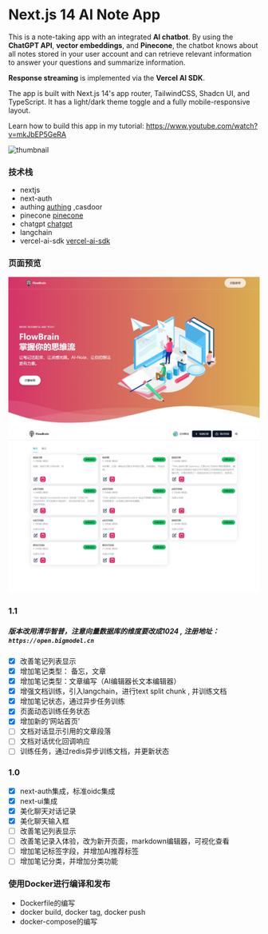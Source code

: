 # Next.js 14 AI Note App

This is a note-taking app with an integrated **AI chatbot**. By using the **ChatGPT API**, **vector embeddings**, and **Pinecone**, the chatbot knows about all notes stored in your user account and can retrieve relevant information to answer your questions and summarize information.

**Response streaming** is implemented via the **Vercel AI SDK**.

The app is built with Next.js 14's app router, TailwindCSS, Shadcn UI, and TypeScript. It has a light/dark theme toggle and a fully mobile-responsive layout.

Learn how to build this app in my tutorial: https://www.youtube.com/watch?v=mkJbEP5GeRA

![thumbnail](https://github.com/codinginflow/nextjs-ai-note-app/assets/52977034/cefc69f2-a486-4072-bf69-d0738f7336af)

### 技术栈

- nextjs
- next-auth
- authing [authing](https://www.authing.cn/) ,casdoor
- pinecone [pinecone](https://www.pinecone.io/)
- chatgpt [chatgpt](https://www.chatgpt.ai/)
- langchain
- vercel-ai-sdk [vercel-ai-sdk](https://vercel.com/docs/vercel-ai/overview)

### 页面预览

![alt text](doc/website.png)
![alt text](doc/notes.png)

### 1.1

##### 版本改用清华智普，注意向量数据库的维度要改成1024 , 注册地址：` https://open.bigmodel.cn`

- [x] 改善笔记列表显示
- [x] 增加笔记类型： 备忘，文章
- [x] 增加笔记类型：文章编写（AI编辑器长文本编辑器）
- [x] 增强文档训练，引入langchain，进行text split chunk , 并训练文档
- [x] 增加笔记状态，通过异步任务训练
- [x] 页面动态训练任务状态
- [x] 增加新的‘网站首页’
- [ ] 文档对话显示引用的文章段落
- [ ] 文档对话优化回调响应
- [ ] 训练任务，通过redis异步训练文档，并更新状态

### 1.0

- [x] next-auth集成，标准oidc集成
- [x] next-ui集成
- [x] 美化聊天对话记录
- [x] 美化聊天输入框
- [ ] 改善笔记列表显示
- [ ] 改善笔记录入体验，改为新开页面，markdown编辑器，可视化查看
- [ ] 增加笔记标签字段，并增加AI推荐标签
- [ ] 增加笔记分类，并增加分类功能

### 使用Docker进行编译和发布

- Dockerfile的编写
- docker build, docker tag, docker push
- docker-compose的编写
